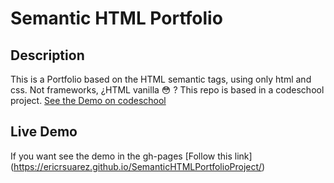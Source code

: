 # Semantic HTML Portfolio

## Description 

This is a Portfolio based on the HTML semantic tags, using only html and css. Not frameworks, ¿HTML vanilla :flushed: ?
This repo is based in a codeschool project. [See the Demo on codeschool](https://codeschool-project-demos.github.io/SemanticHTMLPortfolioProject/)

## Live Demo

If you want see the demo in the gh-pages [Follow this link] (https://ericrsuarez.github.io/SemanticHTMLPortfolioProject/) 
